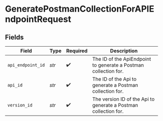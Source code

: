 # GeneratePostmanCollectionForAPIEndpointRequest


## Fields

| Field                                                           | Type                                                            | Required                                                        | Description                                                     |
| --------------------------------------------------------------- | --------------------------------------------------------------- | --------------------------------------------------------------- | --------------------------------------------------------------- |
| `api_endpoint_id`                                               | *str*                                                           | :heavy_check_mark:                                              | The ID of the ApiEndpoint to generate a Postman collection for. |
| `api_id`                                                        | *str*                                                           | :heavy_check_mark:                                              | The ID of the Api to generate a Postman collection for.         |
| `version_id`                                                    | *str*                                                           | :heavy_check_mark:                                              | The version ID of the Api to generate a Postman collection for. |